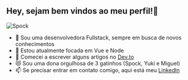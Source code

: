 ## Hey, sejam bem vindos ao meu perfil!👋

![Spock](https://thumbs.gfycat.com/ConstantAngelicLamprey-small.gif)

- 🔭 Sou uma desenvolvedora Fullstack, sempre em busca de novos conhecimentos
- 🌱 Estou atualmente focada em Vue e Node
- 👯 Comecei a escrever alguns artigos no [Dev.to](https://dev.to/carolpinheiro)
- :heart_eyes_cat: Sou uma dona orgulhosa de 3 gatinhos (Spock, Yuki e Miguel)
- 📫 Se precisar entrar em contato comigo, aqui está meu [LinkedIn](https://www.linkedin.com/in/caroline-pinheiro/)
